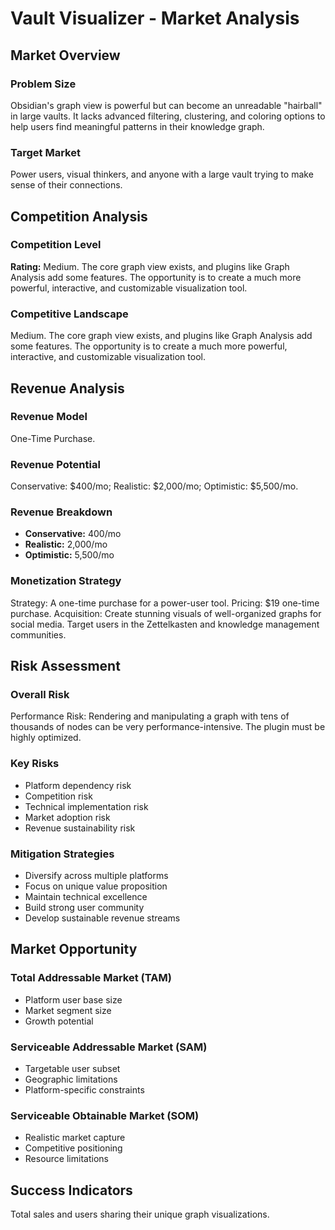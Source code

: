 # Vault Visualizer - Market Analysis

## Market Overview

### Problem Size
Obsidian's graph view is powerful but can become an unreadable "hairball" in large vaults. It lacks advanced filtering, clustering, and coloring options to help users find meaningful patterns in their knowledge graph.

### Target Market
Power users, visual thinkers, and anyone with a large vault trying to make sense of their connections.

## Competition Analysis

### Competition Level
**Rating:** Medium. The core graph view exists, and plugins like Graph Analysis add some features. The opportunity is to create a much more powerful, interactive, and customizable visualization tool.

### Competitive Landscape
Medium. The core graph view exists, and plugins like Graph Analysis add some features. The opportunity is to create a much more powerful, interactive, and customizable visualization tool.

## Revenue Analysis

### Revenue Model
One-Time Purchase.

### Revenue Potential
Conservative: $400/mo; Realistic: $2,000/mo; Optimistic: $5,500/mo.

### Revenue Breakdown
- **Conservative:** 400/mo
- **Realistic:** 2,000/mo
- **Optimistic:** 5,500/mo

### Monetization Strategy
Strategy: A one-time purchase for a power-user tool. Pricing: $19 one-time purchase. Acquisition: Create stunning visuals of well-organized graphs for social media. Target users in the Zettelkasten and knowledge management communities.

## Risk Assessment

### Overall Risk
Performance Risk: Rendering and manipulating a graph with tens of thousands of nodes can be very performance-intensive. The plugin must be highly optimized.

### Key Risks
- Platform dependency risk
- Competition risk
- Technical implementation risk
- Market adoption risk
- Revenue sustainability risk

### Mitigation Strategies
- Diversify across multiple platforms
- Focus on unique value proposition
- Maintain technical excellence
- Build strong user community
- Develop sustainable revenue streams

## Market Opportunity

### Total Addressable Market (TAM)
- Platform user base size
- Market segment size
- Growth potential

### Serviceable Addressable Market (SAM)
- Targetable user subset
- Geographic limitations
- Platform-specific constraints

### Serviceable Obtainable Market (SOM)
- Realistic market capture
- Competitive positioning
- Resource limitations

## Success Indicators
Total sales and users sharing their unique graph visualizations.
